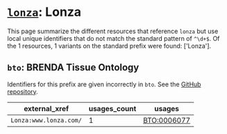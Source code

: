 # [`lonza`](https://bioregistry.io/lonza): Lonza

This page summarize the different resources that reference `lonza`
but use local unique identifiers that do not match the standard pattern of
`^\d+$`. Of the 1 resources,
1 variants on the standard prefix were found: ['Lonza'].

## `bto`: BRENDA Tissue Ontology

Identifiers for this prefix are given incorrectly in `bto`. See the [GitHub repository](https://github.com/BRENDA-Enzymes/BTO).

| external_xref          |   usages_count | usages                                                    |
|------------------------|----------------|-----------------------------------------------------------|
| `Lonza:www.lonza.com/` |              1 | [BTO:0006077](http://purl.obolibrary.org/obo/BTO_0006077) |

